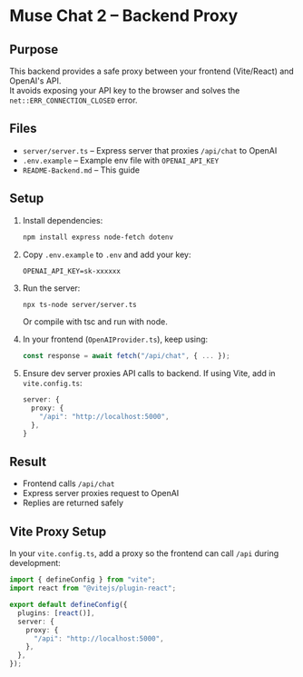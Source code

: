 # Muse Chat 2 – Backend Proxy

## Purpose
This backend provides a safe proxy between your frontend (Vite/React) and OpenAI's API.  
It avoids exposing your API key to the browser and solves the `net::ERR_CONNECTION_CLOSED` error.

## Files
- `server/server.ts` – Express server that proxies `/api/chat` to OpenAI
- `.env.example` – Example env file with `OPENAI_API_KEY`
- `README-Backend.md` – This guide

## Setup
1. Install dependencies:
   ```bash
   npm install express node-fetch dotenv
   ```

2. Copy `.env.example` to `.env` and add your key:
   ```env
   OPENAI_API_KEY=sk-xxxxxx
   ```

3. Run the server:
   ```bash
   npx ts-node server/server.ts
   ```

   Or compile with tsc and run with node.

4. In your frontend (`OpenAIProvider.ts`), keep using:
   ```ts
   const response = await fetch("/api/chat", { ... });
   ```

5. Ensure dev server proxies API calls to backend. If using Vite, add in `vite.config.ts`:
   ```ts
   server: {
     proxy: {
       "/api": "http://localhost:5000",
     },
   }
   ```

## Result
- Frontend calls `/api/chat`
- Express server proxies request to OpenAI
- Replies are returned safely

## Vite Proxy Setup

In your `vite.config.ts`, add a proxy so the frontend can call `/api` during development:

```ts
import { defineConfig } from "vite";
import react from "@vitejs/plugin-react";

export default defineConfig({
  plugins: [react()],
  server: {
    proxy: {
      "/api": "http://localhost:5000",
    },
  },
});
```
